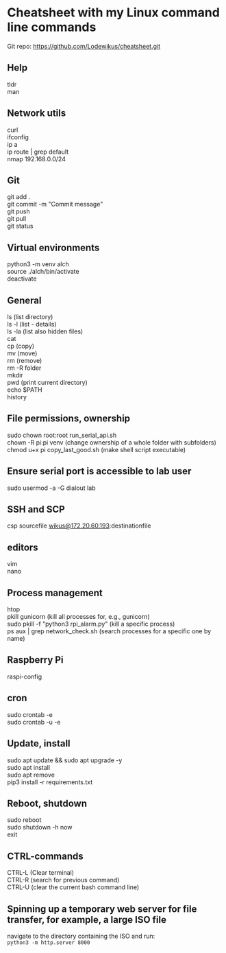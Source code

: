 # Cheatsheet with my Linux command line commands  
Git repo: https://github.com/Lodewikus/cheatsheet.git  

## Help  
tldr  
man  

## Network utils  
curl  
ifconfig  
ip a  
ip route | grep default  
nmap 192.168.0.0/24  

## Git  
git add .  
git commit -m "Commit message"  
git push  
git pull  
git status  

## Virtual environments  
python3 -m venv alch  
source ./alch/bin/activate  
deactivate  

## General  
ls (list directory)  
ls -l (list - details)  
ls -la (list also hidden files)  
cat  
cp (copy)  
mv (move)  
rm (remove)  
rm -R folder  
mkdir  
pwd (print current directory)  
echo $PATH  
history  

## File permissions, ownership  
sudo chown root:root run_serial_api.sh  
chown -R pi:pi venv (change ownership of a whole folder with subfolders)  
chmod u+x pi copy_last_good.sh (make shell script executable)  

## Ensure serial port is accessible to lab user  
sudo usermod -a -G dialout lab  

## SSH and SCP  
csp sourcefile wikus@172.20.60.193:destinationfile  

## editors  
vim  
nano  

## Process management  
htop  
pkill gunicorn (kill all processes for, e.g., gunicorn)  
sudo pkill -f "python3 rpi_alarm.py" (kill a specific process)  
ps aux | grep network_check.sh (search processes for a specific one by name)  

## Raspberry Pi  
raspi-config  

## cron  
sudo crontab -e  
sudo crontab -u <user> -e  

## Update, install  
sudo apt update && sudo apt upgrade -y  
sudo apt install <program>  
sudo apt remove <program>  
pip3 install -r requirements.txt  

## Reboot, shutdown  
sudo reboot  
sudo shutdown -h now  
exit  

## CTRL-commands  
CTRL-L (Clear terminal)  
CTRL-R (search for previous command)  
CTRL-U (clear the current bash command line)  

## Spinning up a temporary web server for file transfer, for example, a large ISO file
navigate to the directory containing the ISO and run:  
`python3 -m http.server 8000`   
